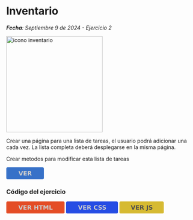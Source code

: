 <style>
g.button{cursor:pointer}
g.button .button-background {fill: #3771c8;}
g.button:hover .button-background {fill: #2ca05a;}
g.button .button-text {fill: #ccc}
g.button:hover .button-text{ fill: #ffffff }
svg.button__html g.button .button-background {fill: #e44d26;}
svg.button__html g.button:hover .button-background {fill: #f16529;}
svg.button__css .button-background {fill: #264de4;}
svg.button__css:hover .button-background {fill: #2965f1;}
svg.button__js .button-background {fill:#d6ba32}
svg.button__js .button:hover .button-background {fill: #ffda3e;}
svg.button__js .button-text {fill:#4d4d4d}
svg.button__js .button:hover .button-text{fill: #1a1a1a}
</style>

# Inventario
***Fecha**: Septiembre 9 de 2024 - Ejercicio 2*

<a href="https://github.com/html"><img src="https://www.svgrepo.com/show/375469/os-inventory-management.svg" height="256" alt="icono inventario"></a>

Crear una página para una lista de tareas, el usuario podrá adicionar una cada vez. La lista completa deberá desplegarse en la misma página.

Crear metodos para modificar esta lista de tareas

<a href="https://chybeat.github.io/TalentoTech-intermedio/002-Inventario/">
<svg version="1.1"height="32" viewBox="0 0 100 32" xmlns="http://www.w3.org/2000/svg" alt="boton ver mas"><g class="button"><rect class="button-background" width="100" height="32" ry="3.8403"/><path class="button-text" d="m32.383 10.168h3.0235l3.0937 8.6094 3.0859-8.6094h3.0235l-4.3203 11.664h-3.586zm13.774 0h8.1171v2.2734h-5.1093v2.1719h4.8047v2.2734h-4.8047v2.6719h5.2812v2.2734h-8.289zm15.203 5.1719q0.9453 0 1.3515-0.35156 0.4141-0.35156 0.4141-1.1562 0-0.79687-0.4141-1.1406-0.4062-0.34375-1.3515-0.34375h-1.2656v2.9922zm-1.2656 2.0781v4.4141h-3.0079v-11.664h4.5938q2.3047 0 3.375 0.77344 1.0781 0.77343 1.0781 2.4453 0 1.1562-0.5625 1.8984-0.5547 0.74218-1.6797 1.0938 0.6172 0.14062 1.1016 0.64062 0.4922 0.49219 0.9922 1.5l1.6328 3.3125h-3.2031l-1.4219-2.8984q-0.4297-0.875-0.875-1.1953-0.4375-0.32031-1.1719-0.32031z"/></g></svg></a>

### Código del ejercicio

<a href="https://github.com/chybeat/TalentoTech-intermedio/blob/main/002-Inventario/index.html">
<svg version="1.1" height="32" alt="icono ver código HTML" title="icono ver código HTML" viewBox="0 0 155.11 32" xmlns="http://www.w3.org/2000/svg" class="button__html"><g class="button""><rect class="button-background" width="155.11" height="32" ry="3.8403" fill="#e44d26"/><path class="button-text" d="m32 10.168h3.0234l3.0938 8.6094 3.0859-8.6094h3.0234l-4.3203 11.664h-3.5859zm13.773 0h8.1172v2.2734h-5.1094v2.1719h4.8047v2.2734h-4.8047v2.6719h5.2812v2.2734h-8.2891zm15.203 5.1719q0.94531 0 1.3516-0.35156 0.41406-0.35156 0.41406-1.1562 0-0.79688-0.41406-1.1406-0.40625-0.34375-1.3516-0.34375h-1.2656v2.9922zm-1.2656 2.0781v4.4141h-3.0078v-11.664h4.5938q2.3047 0 3.375 0.77343 1.0781 0.77344 1.0781 2.4453 0 1.1562-0.5625 1.8984-0.55468 0.74219-1.6797 1.0938 0.61718 0.14063 1.1016 0.64063 0.49219 0.49219 0.99219 1.5l1.6328 3.3125h-3.2031l-1.4219-2.8984q-0.42969-0.875-0.875-1.1953-0.4375-0.32031-1.1719-0.32031zm14.883-7.25h3.0078v4.4453h4.4375v-4.4453h3.0078v11.664h-3.0078v-4.9453h-4.4375v4.9453h-3.0078zm12 0h10.75v2.2734h-3.8672v9.3906h-3.0078v-9.3906h-3.875zm12.305 0h3.8281l2.6562 6.2422 2.6719-6.2422h3.8203v11.664h-2.8438v-8.5312l-2.6875 6.2891h-1.9062l-2.6875-6.2891v8.5312h-2.8516zm15.922 0h3.0078v9.3906h5.2813v2.2734h-8.2891z"/></g></svg></a>
<a href="https://github.com/chybeat/TalentoTech-intermedio/blob/main/002-Inventario/003.Ejercicio-Inventario.css"><svg version="1.1" viewBox="0 0 138 32" xmlns="http://www.w3.org/2000/svg" class="button__css" height="32"><g class="button"><rect class="button-background" width="138" height="32" ry="3.8403"/><path class="button-text" d="m31.84 10.16h3.0234l3.0938 8.6094 3.0859-8.6094h3.0234l-4.3203 11.664h-3.5859zm13.773 0h8.1172v2.2734h-5.1094v2.1719h4.8047v2.2734h-4.8047v2.6719h5.2812v2.2734h-8.2891zm15.203 5.1719q0.94531 0 1.3516-0.35156 0.41406-0.35157 0.41406-1.1562 0-0.79688-0.41406-1.1406-0.40625-0.34375-1.3516-0.34375h-1.2656v2.9922zm-1.2656 2.0781v4.4141h-3.0078v-11.664h4.5938q2.3047 0 3.375 0.77344 1.0781 0.77344 1.0781 2.4453 0 1.1562-0.5625 1.8984-0.55468 0.74219-1.6797 1.0938 0.61718 0.14063 1.1016 0.64063 0.49219 0.49218 0.99219 1.5l1.6328 3.3125h-3.2031l-1.4219-2.8984q-0.42969-0.875-0.875-1.1953-0.4375-0.32032-1.1719-0.32032zm24.133 3.7734q-0.82812 0.42969-1.7266 0.64844t-1.875 0.21875q-2.9141 0-4.6172-1.625-1.7031-1.6328-1.7031-4.4219 0-2.7969 1.7031-4.4219 1.7031-1.6328 4.6172-1.6328 0.97656 0 1.875 0.21875t1.7266 0.64843v2.4141q-0.83593-0.57032-1.6484-0.83594-0.8125-0.26563-1.7109-0.26563-1.6094 0-2.5312 1.0312-0.92188 1.0312-0.92188 2.8438 0 1.8047 0.92188 2.8359 0.92187 1.0312 2.5312 1.0312 0.89844 0 1.7109-0.26562 0.8125-0.26563 1.6484-0.83594zm10.906-10.656v2.4688q-0.96093-0.42969-1.875-0.64844-0.91406-0.21875-1.7266-0.21875-1.0781 0-1.5938 0.29688-0.51562 0.29687-0.51562 0.92187 0 0.46875 0.34375 0.73438 0.35156 0.25781 1.2656 0.44531l1.2812 0.25781q1.9453 0.39063 2.7656 1.1875 0.82031 0.79688 0.82031 2.2656 0 1.9297-1.1484 2.875-1.1406 0.9375-3.4922 0.9375-1.1094 0-2.2266-0.21094t-2.2344-0.625v-2.5391q1.1172 0.59375 2.1562 0.89844 1.0469 0.29687 2.0156 0.29687 0.98438 0 1.5078-0.32812 0.52344-0.32813 0.52344-0.9375 0-0.54688-0.35937-0.84375-0.35157-0.29688-1.4141-0.53125l-1.1641-0.25782q-1.75-0.375-2.5625-1.1953-0.80469-0.82031-0.80469-2.2109 0-1.7422 1.125-2.6797t3.2344-0.9375q0.96094 0 1.9766 0.14843 1.0156 0.14063 2.1016 0.42969zm10.805 0v2.4688q-0.96094-0.42969-1.875-0.64844t-1.7266-0.21875q-1.0781 0-1.5938 0.29688-0.51563 0.29687-0.51563 0.92187 0 0.46875 0.34375 0.73438 0.35157 0.25781 1.2656 0.44531l1.2812 0.25781q1.9453 0.39063 2.7656 1.1875 0.82032 0.79688 0.82032 2.2656 0 1.9297-1.1484 2.875-1.1406 0.9375-3.4922 0.9375-1.1094 0-2.2266-0.21094t-2.2344-0.625v-2.5391q1.1172 0.59375 2.1562 0.89844 1.0469 0.29687 2.0156 0.29687 0.98437 0 1.5078-0.32812 0.52344-0.32813 0.52344-0.9375 0-0.54688-0.35938-0.84375-0.35156-0.29688-1.4141-0.53125l-1.1641-0.25782q-1.75-0.375-2.5625-1.1953-0.80469-0.82031-0.80469-2.2109 0-1.7422 1.125-2.6797t3.2344-0.9375q0.96093 0 1.9766 0.14843 1.0156 0.14063 2.1016 0.42969z" fill="#ccc"/></g></svg></a>
<a href="https://github.com/chybeat/TalentoTech-intermedio/blob/main/002-Inventario/003.Ejercicio-Inventario.js"><svg version="1.1" viewBox="0 0 118 32" xmlns="http://www.w3.org/2000/svg" height="32" alt="icono ver código JavaScript" class="button__js"><g class="button"><rect class="button-background" width="118" height="32" ry="3.8403"/><path class="button-text" d="m30.285 10.16h3.0234l3.0937 8.6094 3.086-8.6094h3.0234l-4.3203 11.664h-3.5859zm13.773 0h8.1172v2.2734h-5.1094v2.1719h4.8047v2.2734h-4.8047v2.6719h5.2813v2.2734h-8.2891zm15.203 5.1719q0.9453 0 1.3516-0.35156 0.4141-0.35157 0.4141-1.1562 0-0.79688-0.4141-1.1406-0.4063-0.34375-1.3516-0.34375h-1.2656v2.9922zm-1.2656 2.0781v4.4141h-3.0078v-11.664h4.5937q2.3047 0 3.375 0.77344 1.0782 0.77344 1.0782 2.4453 0 1.1562-0.5625 1.8984-0.5547 0.74219-1.6797 1.0938 0.6172 0.14063 1.1015 0.64063 0.4922 0.49218 0.9922 1.5l1.6328 3.3125h-3.2031l-1.4219-2.8984q-0.4296-0.875-0.875-1.1953-0.4375-0.32032-1.1718-0.32032zm14.883-7.25h3.0078v10.531q0 2.1797-1.1875 3.2578-1.1797 1.0781-3.5781 1.0781h-0.6094v-2.2734h0.4688q0.9375 0 1.414-0.52343 0.4844-0.52344 0.4844-1.5391zm14.07 0.36719v2.4688q-0.9609-0.42969-1.875-0.64844-0.914-0.21875-1.7265-0.21875-1.0782 0-1.5938 0.29688-0.5156 0.29687-0.5156 0.92187 0 0.46875 0.3437 0.73438 0.3516 0.25781 1.2657 0.44531l1.2812 0.25781q1.9453 0.39063 2.7656 1.1875 0.8204 0.79688 0.8204 2.2656 0 1.9297-1.1485 2.875-1.1406 0.9375-3.4922 0.9375-1.1093 0-2.2265-0.21094t-2.2344-0.625v-2.5391q1.1172 0.59375 2.1562 0.89844 1.0469 0.29687 2.0157 0.29687 0.9843 0 1.5078-0.32812 0.5234-0.32813 0.5234-0.9375 0-0.54688-0.3594-0.84375-0.3515-0.29688-1.414-0.53125l-1.1641-0.25782q-1.75-0.375-2.5625-1.1953-0.8047-0.82031-0.8047-2.2109 0-1.7422 1.125-2.6797t3.2344-0.9375q0.9609 0 1.9766 0.14843 1.0156 0.14063 2.1015 0.42969z"/></g></svg></a>
